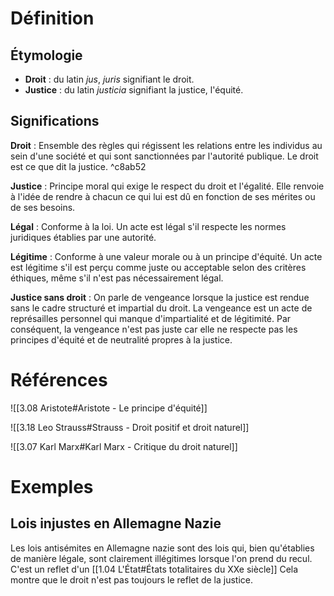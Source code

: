 # Définition

## Étymologie

- **Droit** : du latin _jus_, _juris_ signifiant le droit.
- **Justice** : du latin _justicia_ signifiant la justice, l'équité.

## Significations

**Droit** : Ensemble des règles qui régissent les relations entre les individus au sein d'une société et qui sont sanctionnées par l'autorité publique. Le droit est ce que dit la justice. ^c8ab52

**Justice** : Principe moral qui exige le respect du droit et l'égalité. Elle renvoie à l'idée de rendre à chacun ce qui lui est dû en fonction de ses mérites ou de ses besoins.

**Légal** : Conforme à la loi. Un acte est légal s'il respecte les normes juridiques établies par une autorité.

**Légitime** : Conforme à une valeur morale ou à un principe d'équité. Un acte est légitime s'il est perçu comme juste ou acceptable selon des critères éthiques, même s'il n'est pas nécessairement légal.

**Justice sans droit** : On parle de vengeance lorsque la justice est rendue sans le cadre structuré et impartial du droit. La vengeance est un acte de représailles personnel qui manque d'impartialité et de légitimité. Par conséquent, la vengeance n'est pas juste car elle ne respecte pas les principes d'équité et de neutralité propres à la justice.

# Références

![[3.08 Aristote#Aristote - Le principe d'équité]]

![[3.18 Leo Strauss#Strauss - Droit positif et droit naturel]]

![[3.07 Karl Marx#Karl Marx - Critique du droit naturel]]

# Exemples

## Lois injustes en Allemagne Nazie

Les lois antisémites en Allemagne nazie sont des lois qui, bien qu'établies de manière légale, sont clairement illégitimes lorsque l'on prend du recul. C'est un reflet d'un [[1.04 L'État#États totalitaires du XXe siècle]] Cela montre que le droit n'est pas toujours le reflet de la justice.
